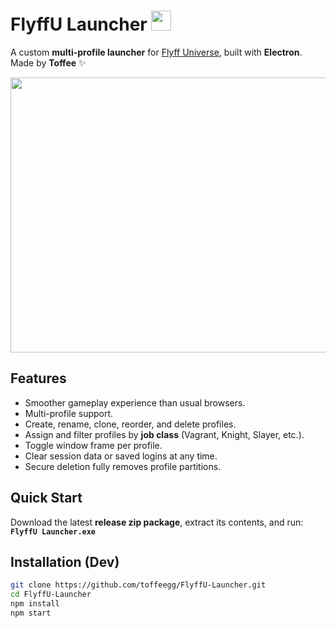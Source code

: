 # FlyffU Launcher <img src="https://github.com/toffeegg/FlyffU-Launcher/blob/main/icon.png" width="32" height="32" />

A custom **multi-profile launcher** for [Flyff Universe](https://universe.flyff.com/play), built with **Electron**.  
Made by **Toffee** ✨

<img src="https://github.com/toffeegg/FlyffU-Launcher/blob/main/images/Screenshot%202025-09-20%20043728.png" width="520" height="440" />

## Features
- Smoother gameplay experience than usual browsers.
- Multi-profile support.  
- Create, rename, clone, reorder, and delete profiles.  
- Assign and filter profiles by **job class** (Vagrant, Knight, Slayer, etc.).  
- Toggle window frame per profile.  
- Clear session data or saved logins at any time.  
- Secure deletion fully removes profile partitions.  

## Quick Start
Download the latest **release zip package**, extract its contents, and run:  
**`FlyffU Launcher.exe`**

## Installation (Dev)
```bash
git clone https://github.com/toffeegg/FlyffU-Launcher.git
cd FlyffU-Launcher
npm install
npm start

